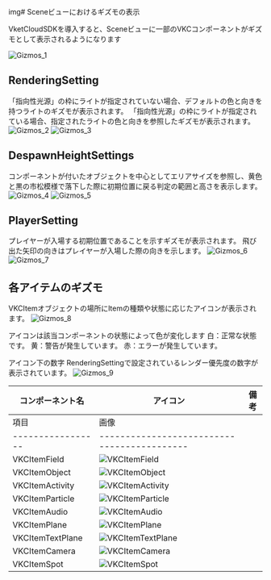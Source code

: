 img# Sceneビューにおけるギズモの表示

VketCloudSDKを導入すると、Sceneビューに一部のVKCコンポーネントがギズモとして表示されるようになります

![Gizmos_1](./img/Gizmos_1.jpg)

## RenderingSetting
「指向性光源」の枠にライトが指定されていない場合、デフォルトの色と向きを持つライトのギズモが表示されます。
「指向性光源」の枠にライトが指定されている場合、指定されたライトの色と向きを参照したギズモが表示されます。
![Gizmos_2](./img/Gizmos_2.jpg)
![Gizmos_3](./img/Gizmos_3.jpg)


## DespawnHeightSettings
コンポーネントが付いたオブジェクトを中心としてエリアサイズを参照し、黄色と黒の市松模様で落下した際に初期位置に戻る判定の範囲と高さを表示します。
![Gizmos_4](./img/Gizmos_4.jpg)
![Gizmos_5](./img/Gizmos_5.jpg)

## PlayerSetting
プレイヤーが入場する初期位置であることを示すギズモが表示されます。
飛び出た矢印の向きはプレイヤーが入場した際の向きを示します。
![Gizmos_6](./img/Gizmos_6.jpg)
![Gizmos_7](./img/Gizmos_7.jpg)


## 各アイテムのギズモ
VKCItemオブジェクトの場所にItemの種類や状態に応じたアイコンが表示されます。
![Gizmos_8](./img/Gizmos_8.jpg)


アイコンは該当コンポーネントの状態によって色が変化します
白：正常な状態です。
黄：警告が発生しています。
赤：エラーが発生しています。

アイコン下の数字
RenderingSettingで設定されているレンダー優先度の数字が表示されています。
![Gizmos_9](./img/Gizmos_9.jpg)


| コンポーネント名 | アイコン | 備考 |
|----|----|----|
| 項目            | 画像                                      |
|-----------------|-------------------------------------------|
| VKCItemField    | ![VKCItemField](./img/Gizmos_ItemField.jpg) |
| VKCItemObject   | ![VKCItemObject](./img/Gizmos_ItemObject.jpg) |
| VKCItemActivity | ![VKCItemActivity](./img/Gizmos_ItemActivity.jpg) |
| VKCItemParticle | ![VKCItemParticle](./img/Gizmos_ItemParticle.jpg) |
| VKCItemAudio    | ![VKCItemAudio](./img/Gizmos_ItemAudio.jpg) |
| VKCItemPlane    | ![VKCItemPlane](./img/Gizmos_ItemPlane.jpg) |
| VKCItemTextPlane| ![VKCItemTextPlane](./img/Gizmos_ItemTextPlane.jpg) |
| VKCItemCamera   | ![VKCItemCamera](./img/Gizmos_ItemCamera.jpg) |
| VKCItemSpot     | ![VKCItemSpot](./img/Gizmos_ItemSpot.jpg) |
